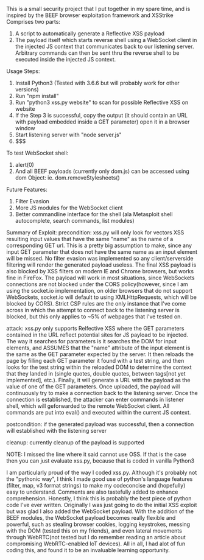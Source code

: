 This is a small security project that I put together in my spare time, and is inspired by the BEEF browser exploitation framework and XSStrike 
Comprises two parts: 
1) A script to automatically generate a Reflective XSS payload
2) The payload itself which starts reverse shell using a WebSocket client in the injected JS context that communicates back to our listening server. Arbitrary commands can then be sent thru the reverse shell to be executed inside the injected JS context. 

Usage Steps:
1. Install Python3 (Tested with 3.6.6 but will probably work for other versions)
2. Run "npm install"
3. Run "python3 xss.py website" to scan for possible Reflective XSS on website
4. If the Step 3 is successful, copy the output (it should contain an URL with payload embedded inside a GET parameter) open it in a browser window
5. Start listening server with "node server.js"
6. $$$

To test WebSocket shell:
1. alert(0)
2. And all BEEF payloads (currently only dom.js) can be accessed using dom Object:
ie. dom.removeStylesheets()

Future Features:
1. Filter Evasion
2. More JS modules for the WebSocket client
3. Better commandline interface for the shell (ala Metasploit shell autocomplete, search commands, list modules)

Summary of Exploit:
precondition: xss.py will only look for vectors XSS resulting input values that have the same "name" as the name of a corresponding GET url. This is a pretty big assumption to make, since any input GET parameter that does not have the same name as an input element will be missed. No filter evasion was implemented so any client/serverside filtering will render the generated payload useless. The final XSS payload is also blocked by XSS filters on modern IE and Chrome browsers, but works fine in FireFox. 
The payload will work in most situations, since WebSockets connections are not blocked under the CORS policy(however, since I am using the socket.io implementation, on older browsers that do not support WebSockets, socket.io will default to using XMLHttpRequests, which will be blocked by CORS). Strict CSP rules are the only instance that I've come across in which the attempt to connect back to the listening server is blocked, but this only applies to ~5% of webpages that I've tested on.

attack: xss.py only supports Relfective XSS where the GET parameters contained in the URL reflect potential sites for JS payload to be injected. The way it searches for parameters is it searches the DOM for input elements, and ASSUMES that the "name" attribute of the input element is the same as the GET parameter expected by the server. It then reloads the page by filling each GET parameter it found with a test string, and then looks for the test string within the reloaded DOM to determine the context that they landed in (single quotes, double quotes, between tags[not yet implemented], etc.). Finally, it will generate a URL with the payload as the value of one of the GET parameters.
Once uploaded, the payload will continuously try to make a connection back to the listening server. Once the connection is established, the attacker can enter commands in listener shell, which will geforwarded to the remote WebSocket client. All commands are put into eval() and executed within the current JS context.

postcondition: if the generated payload was successful, then a connection will established with the listening server

cleanup: currently cleanup of the payload is supported

NOTE: I missed the line where it said cannot use OSS. If that is the case then you can just evaluate xss.py, because that is coded in vanilla Python3

I am particularly proud of the way I coded xss.py. Although it's probably not the "pythonic way", I think I made good use of python's language features (filter, map, v3 format strings) to make my codeconcise and (hopefully) easy to understand. Comments are also tastefully added to enhance comprehension. Honestly, I think this is probably the best piece of python code I've ever written.
Originally I was just going to do the initial XSS exploit but was glad I also added the WebSocket payload. With the addition of the BEEF modules, the WebSocket payload becomes really flexible and powerful, such as stealing browser cookies, logging keystrokes, messing with the DOM (tested this on my friends), and even lateral movements through WebRTC(not tested but I do remember reading an article about compromising WebRTC-enabled IoT devices). All in all, I had alot of fun coding this, and found it to be an invaluable learning opportunity. 


